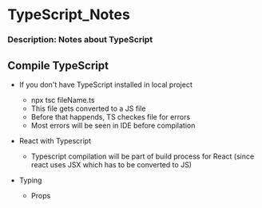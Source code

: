 # TypeScript_Notes

### Description: Notes about TypeScript

## Compile TypeScript

*   If you don't have TypeScript installed in local project
    *   npx tsc fileName.ts
    *   This file gets converted to a JS file
    *   Before that happends, TS checkes file for errors
    *   Most errors will be seen in IDE before compilation

*   React with Typescript
    *   Typescript compilation will be part of build process for React (since react uses JSX which has to be converted to JS)
      
*   Typing
    *   Props

